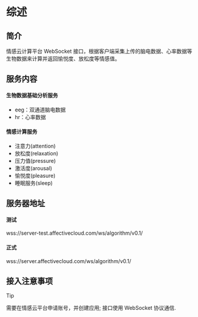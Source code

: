 # 综述

## 简介
情感云计算平台 WebSocket 接口，根据客户端采集上传的脑电数据、心率数据等生物数据来计算并返回愉悦度、放松度等情感值。

## 服务内容
#### 生物数据基础分析服务
- eeg：双通道脑电数据
- hr：心率数据

#### 情感计算服务
- 注意力(attention)
- 放松度(relaxation)
- 压力值(pressure)
- 激活度(arousal)
- 愉悦度(pleasure)
- 睡眠服务(sleep)

## 服务器地址
#### 测试
wss://server-test.affectivecloud.com/ws/algorithm/v0.1/

#### 正式
wss://server.affectivecloud.com/ws/algorithm/v0.1/

## 接入注意事项
> [!TIP]
> 需要在情感云平台申请账号，并创建应用; 接口使用 WebSocket 协议通信.
